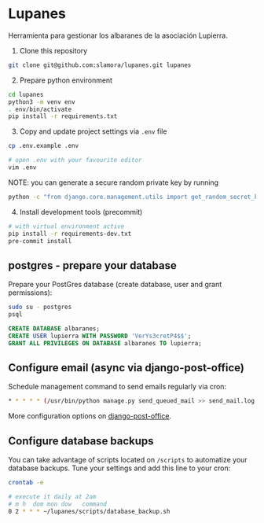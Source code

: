 # Lupanes

Herramienta para gestionar los albaranes de la asociación Lupierra.


1. Clone this repository
```sh
git clone git@github.com:slamora/lupanes.git lupanes
```

2. Prepare python environment
```sh
cd lupanes
python3 -m venv env
. env/bin/activate
pip install -r requirements.txt

```

3. Copy and update project settings via `.env` file
```sh
cp .env.example .env

# open .env with your favourite editor
vim .env
```

NOTE: you can generate a secure random private key by running
```sh
python -c "from django.core.management.utils import get_random_secret_key; print(get_random_secret_key())"
```

4. Install development tools (precommit)
```sh
# with virtual environment active
pip install -r requirements-dev.txt
pre-commit install
```

## postgres - prepare your database
Prepare your PostGres database (create database, user and grant permissions):

```sh
sudo su - postgres
psql
```

```sql
CREATE DATABASE albaranes;
CREATE USER lupierra WITH PASSWORD 'VerYs3cretP4$$';
GRANT ALL PRIVILEGES ON DATABASE albaranes TO lupierra;
```

## Configure email (async via django-post-office)
Schedule management command to send emails regularly via cron:

```sh
* * * * * (/usr/bin/python manage.py send_queued_mail >> send_mail.log 2>&1)
```
More configuration options on [django-post-office](https://github.com/ui/django-post_office).


## Configure database backups
You can take advantage of scripts located on `/scripts` to automatize your database backups.
Tune your settings and add this line to your cron:
```sh
crontab -e
```

```sh
# execute it daily at 2am
# m h  dom mon dow   command
0 2 * * * ~/lupanes/scripts/database_backup.sh

```
